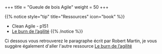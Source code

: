 +++
title = "Gueule de bois Agile"
weight = 50
+++

{{% notice style="tip" title="Ressources" icon="book" %}}
- Clean Agile - p151
- [Le burn de l’agilité](https://forum.scrumlife.tv/t/le-burn-de-lagilite/2177)
{{% /notice %}}

Ci dessous vous retrouverez le paragraphe écrit par Robert Martin, je vous suggère également d'aller l'autre ressource [Le burn de l’agilité](https://forum.scrumlife.tv/t/le-burn-de-lagilite/2177)



